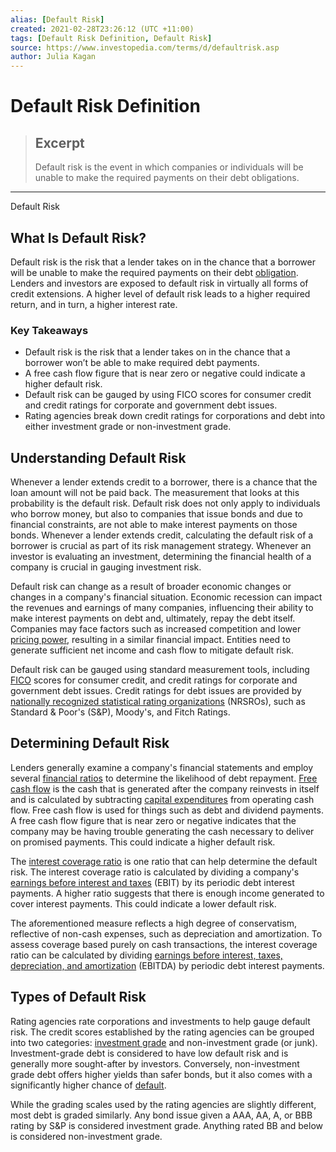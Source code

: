 ```yaml
---
alias: [Default Risk]
created: 2021-02-28T23:26:12 (UTC +11:00)
tags: [Default Risk Definition, Default Risk]
source: https://www.investopedia.com/terms/d/defaultrisk.asp
author: Julia Kagan
---
```


# Default Risk Definition

> ## Excerpt
> Default risk is the event in which companies or individuals will be unable to make the required payments on their debt obligations.

---

Default Risk
## What Is Default Risk?

Default risk is the risk that a lender takes on in the chance that a borrower will be unable to make the required payments on their debt [obligation](https://www.investopedia.com/terms/o/obligation.asp). Lenders and investors are exposed to default risk in virtually all forms of credit extensions. A higher level of default risk leads to a higher required return, and in turn, a higher interest rate. 

### Key Takeaways

-   Default risk is the risk that a lender takes on in the chance that a borrower won’t be able to make required debt payments.
-   A free cash flow figure that is near zero or negative could indicate a higher default risk.
-   Default risk can be gauged by using FICO scores for consumer credit and credit ratings for corporate and government debt issues.
-   Rating agencies break down credit ratings for corporations and debt into either investment grade or non-investment grade.

## Understanding Default Risk

Whenever a lender extends credit to a borrower, there is a chance that the loan amount will not be paid back. The measurement that looks at this probability is the default risk. Default risk does not only apply to individuals who borrow money, but also to companies that issue bonds and due to financial constraints, are not able to make interest payments on those bonds. Whenever a lender extends credit, calculating the default risk of a borrower is crucial as part of its risk management strategy. Whenever an investor is evaluating an investment, determining the financial health of a company is crucial in gauging investment risk.

Default risk can change as a result of broader economic changes or changes in a company's financial situation. Economic recession can impact the revenues and earnings of many companies, influencing their ability to make interest payments on debt and, ultimately, repay the debt itself. Companies may face factors such as increased competition and lower [pricing power](https://www.investopedia.com/terms/p/pricingpower.asp), resulting in a similar financial impact. Entities need to generate sufficient net income and cash flow to mitigate default risk.

Default risk can be gauged using standard measurement tools, including [FICO](https://www.investopedia.com/terms/f/fico-fair-isaac.asp) scores for consumer credit, and credit ratings for corporate and government debt issues. Credit ratings for debt issues are provided by [nationally recognized statistical rating organizations](https://www.investopedia.com/terms/n/nationally-recognized-statistical-ratings-organization.asp) (NRSROs), such as Standard & Poor's (S&P), Moody's, and Fitch Ratings.

## Determining Default Risk

Lenders generally examine a company's financial statements and employ several [financial ratios](https://www.investopedia.com/financial-ratios-4689817) to determine the likelihood of debt repayment. [Free cash flow](https://www.investopedia.com/terms/f/freecashflow.asp) is the cash that is generated after the company reinvests in itself and is calculated by subtracting [capital expenditures](https://www.investopedia.com/terms/c/capitalexpenditure.asp) from operating cash flow. Free cash flow is used for things such as debt and dividend payments. A free cash flow figure that is near zero or negative indicates that the company may be having trouble generating the cash necessary to deliver on promised payments. This could indicate a higher default risk.

The [interest coverage ratio](https://www.investopedia.com/terms/i/interestcoverageratio.asp) is one ratio that can help determine the default risk. The interest coverage ratio is calculated by dividing a company's [earnings before interest and taxes](https://www.investopedia.com/terms/e/ebit.asp) (EBIT) by its periodic debt interest payments. A higher ratio suggests that there is enough income generated to cover interest payments. This could indicate a lower default risk.

The aforementioned measure reflects a high degree of conservatism, reflective of non-cash expenses, such as depreciation and amortization. To assess coverage based purely on cash transactions, the interest coverage ratio can be calculated by dividing [earnings before interest, taxes, depreciation, and amortization](https://www.investopedia.com/terms/e/ebitda.asp) (EBITDA) by periodic debt interest payments.

## Types of Default Risk

Rating agencies rate corporations and investments to help gauge default risk. The credit scores established by the rating agencies can be grouped into two categories: [investment grade](https://www.investopedia.com/terms/i/investmentgrade.asp) and non-investment grade (or junk). Investment-grade debt is considered to have low default risk and is generally more sought-after by investors. Conversely, non-investment grade debt offers higher yields than safer bonds, but it also comes with a significantly higher chance of [default](https://www.investopedia.com/terms/d/default2.asp).

While the grading scales used by the rating agencies are slightly different, most debt is graded similarly. Any bond issue given a AAA, AA, A, or BBB rating by S&P is considered investment grade. Anything rated BB and below is considered non-investment grade.

